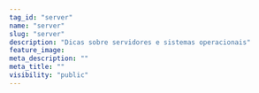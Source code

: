 ```yaml
---
tag_id: "server"
name: "server"
slug: "server"
description: "Dicas sobre servidores e sistemas operacionais"
feature_image:
meta_description: ""
meta_title: ""
visibility: "public"
---
```


